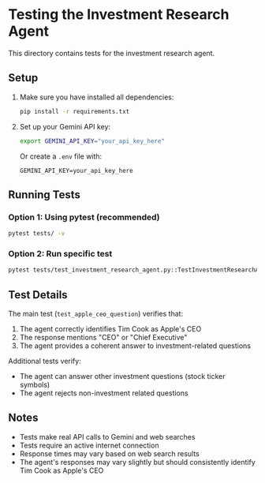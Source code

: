# Testing the Investment Research Agent

This directory contains tests for the investment research agent.

## Setup

1. Make sure you have installed all dependencies:
   ```bash
   pip install -r requirements.txt
   ```

2. Set up your Gemini API key:
   ```bash
   export GEMINI_API_KEY="your_api_key_here"
   ```
   Or create a `.env` file with:
   ```
   GEMINI_API_KEY=your_api_key_here
   ```

## Running Tests

### Option 1: Using pytest (recommended)
```bash
pytest tests/ -v
```

### Option 2: Run specific test
```bash
pytest tests/test_investment_research_agent.py::TestInvestmentResearchAgent::test_apple_ceo_question -v
```

## Test Details

The main test (`test_apple_ceo_question`) verifies that:
1. The agent correctly identifies Tim Cook as Apple's CEO
2. The response mentions "CEO" or "Chief Executive"
3. The agent provides a coherent answer to investment-related questions

Additional tests verify:
- The agent can answer other investment questions (stock ticker symbols)
- The agent rejects non-investment related questions

## Notes

- Tests make real API calls to Gemini and web searches
- Tests require an active internet connection
- Response times may vary based on web search results
- The agent's responses may vary slightly but should consistently identify Tim Cook as Apple's CEO